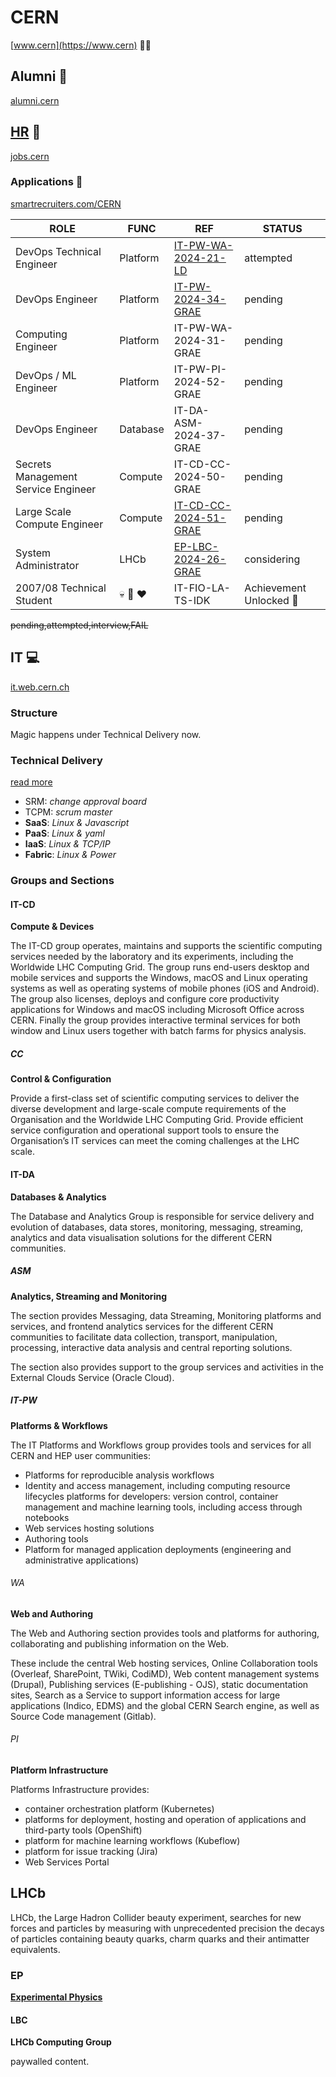 # CERN

[www.cern](https://www.cern) :scientist:

## Alumni :zombie:

[alumni.cern](https://alumni.cern/)

## [HR](https://hr.web.cern.ch/) :briefcase:

[jobs.cern](https://alumni.cern/)

### Applications :memo:

[smartrecruiters.com/CERN](https://jobs.smartrecruiters.com/CERN)

|ROLE|FUNC|REF|STATUS|
-|-|-|-
DevOps Technical Engineer | Platform | [IT-PW-WA-2024-21-LD](IT-PW-WA-2024-21-LD.md)| attempted
DevOps Engineer | Platform | [IT-PW-2024-34-GRAE](IT-PW-2024-34-GRAE.md) | pending
Computing Engineer | Platform | IT-PW-WA-2024-31-GRAE| pending
DevOps / ML Engineer | Platform | IT-PW-PI-2024-52-GRAE| pending
DevOps Engineer | Database | IT-DA-ASM-2024-37-GRAE| pending
Secrets Management Service Engineer | Compute | IT-CD-CC-2024-50-GRAE| pending
Large Scale Compute Engineer | Compute | [IT-CD-CC-2024-51-GRAE](IT-CD-CC-2024-51-GRAE.md) |  pending
System Administrator | LHCb | [EP-LBC-2024-26-GRAE](EP-LBC-2024-26-GRAE.md)| considering
2007/08 Technical Student | :skull: :penguin: :heart: | IT-FIO-LA-TS-IDK | Achievement Unlocked :tada:

~~pending,attempted,interview,FAIL~~

## IT :computer:

[it.web.cern.ch](https://information-technology.web.cern.ch/)

### Structure

Magic happens under Technical Delivery now.

### Technical Delivery

[read more](https://information-technology.web.cern.ch/about/organisation/technical-delivery)

- SRM: _change approval board_
- TCPM: _scrum master_
- __SaaS__: _Linux & Javascript_
- __PaaS__: _Linux & yaml_
- __IaaS__: _Linux & TCP/IP_
- __Fabric__: _Linux & Power_

### Groups and Sections

#### IT-CD

__Compute & Devices__

The IT-CD group operates, maintains and supports the scientific computing services needed by the laboratory and its experiments, including the Worldwide LHC Computing Grid. The group runs end-users desktop and mobile services and supports the Windows, macOS and Linux operating systems as well as operating systems of mobile phones (iOS and Android). The group also licenses, deploys and configure core productivity applications for Windows and macOS including Microsoft Office across CERN. Finally the group provides interactive terminal services for both window and Linux users together with batch farms for physics analysis.

##### CC

__Control & Configuration__

Provide a first-class set of scientific computing services to deliver the diverse development and large-scale compute requirements of the Organisation and the Worldwide LHC Computing Grid. Provide efficient service configuration and operational support tools to ensure the Organisation’s IT services can meet the coming challenges at the LHC scale.

#### IT-DA

__Databases & Analytics__

The Database and Analytics Group is responsible for service delivery and evolution of databases, data stores, monitoring, messaging, streaming, analytics and data visualisation solutions for the different CERN communities.

##### ASM

__Analytics, Streaming and Monitoring__

The section provides Messaging, data Streaming, Monitoring platforms and services, and frontend analytics services for the different CERN communities to facilitate data collection, transport, manipulation, processing, interactive data analysis and central reporting solutions.

The section also provides support to the group services and activities in the External Clouds Service (Oracle Cloud).

##### IT-PW

__Platforms & Workflows__

The IT Platforms and Workflows group provides tools and services for all CERN and HEP user communities:

- Platforms for reproducible analysis workflows
- Identity and access management, including computing resource lifecycles
platforms for developers: version control, container management and machine learning tools, including access through notebooks
- Web services hosting solutions
- Authoring tools
- Platform for managed application deployments (engineering and administrative applications)

###### WA

__Web and Authoring__

The Web and Authoring section provides tools and platforms for authoring, collaborating and publishing information on the Web.

These include the central Web hosting services, Online Collaboration tools (Overleaf, SharePoint, TWiki, CodiMD), Web content management systems (Drupal), Publishing services (E-publishing - OJS), static documentation sites, Search as a Service to support information access for large applications (Indico, EDMS) and the global CERN Search engine, as well as Source Code management (Gitlab).

###### PI

__Platform Infrastructure__

Platforms Infrastructure provides:

- container orchestration platform (Kubernetes)
- platforms for deployment, hosting and operation of applications and third-party tools (OpenShift)
- platform for machine learning workflows (Kubeflow)
- platform for issue tracking (Jira)
- Web Services Portal

## LHCb

LHCb, the Large Hadron Collider beauty experiment, searches for new forces and particles by measuring with unprecedented precision the decays of particles containing beauty quarks, charm quarks and their antimatter equivalents.

### EP

[__Experimental Physics__](https://ep-dep.web.cern.ch/organisation/lhcb)

#### LBC

__LHCb Computing Group__

paywalled content.